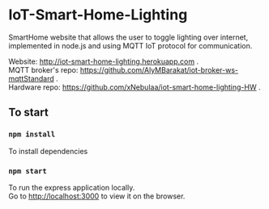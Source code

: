 # IoT-Smart-Home-Lighting

SmartHome website that allows the user to toggle lighting over internet, implemented in node.js and using MQTT IoT protocol for communication.

Website: http://iot-smart-home-lighting.herokuapp.com .\
MQTT broker's repo: https://github.com/AlyMBarakat/iot-broker-ws-mqttStandard .\
Hardware repo: https://github.com/xNebulaa/iot-smart-home-lighting-HW .


## To start

### `npm install`
To install dependencies

### `npm start`
To run the express application locally.\
Go to [http://localhost:3000](http://localhost:3000) to view it on the browser.
